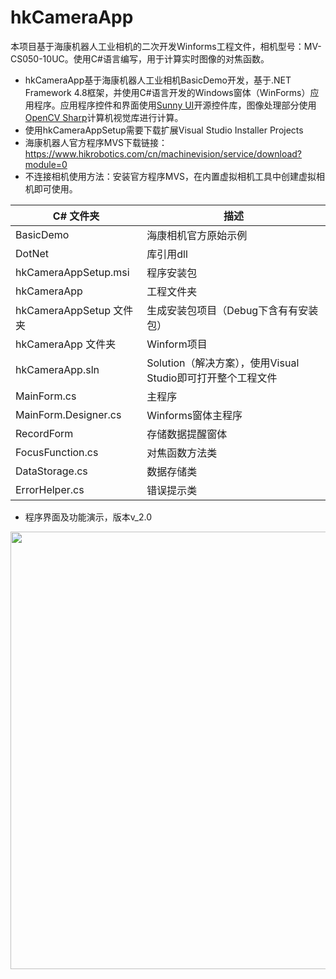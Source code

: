 # hkCameraApp

本项目基于海康机器人工业相机的二次开发Winforms工程文件，相机型号：MV-CS050-10UC。使用C#语言编写，用于计算实时图像的对焦函数。
- hkCameraApp基于海康机器人工业相机BasicDemo开发，基于.NET Framework 4.8框架，并使用C#语言开发的Windows窗体（WinForms）应用程序。应用程序控件和界面使用[Sunny UI](https://github.com/yhuse/SunnyUI)开源控件库，图像处理部分使用[OpenCV Sharp](https://github.com/shimat/opencvsharp)计算机视觉库进行计算。
- 使用hkCameraAppSetup需要下载扩展Visual Studio Installer Projects
- 海康机器人官方程序MVS下载链接：https://www.hikrobotics.com/cn/machinevision/service/download?module=0
- 不连接相机使用方法：安装官方程序MVS，在内置虚拟相机工具中创建虚拟相机即可使用。
  
C# 文件夹 | 描述
--- | ---
BasicDemo | 海康相机官方原始示例
DotNet | 库引用dll
hkCameraAppSetup.msi | 程序安装包
hkCameraApp | 工程文件夹
hkCameraAppSetup 文件夹 | 生成安装包项目（Debug下含有有安装包）
hkCameraApp 文件夹 | Winform项目
hkCameraApp.sln | Solution（解决方案），使用Visual Studio即可打开整个工程文件
MainForm.cs | 主程序
MainForm.Designer.cs | Winforms窗体主程序
RecordForm | 存储数据提醒窗体
FocusFunction.cs | 对焦函数方法类
DataStorage.cs | 数据存储类
ErrorHelper.cs | 错误提示类

</div>

- 程序界面及功能演示，版本v_2.0
<div align="center">
<img src="docs/RBC_v2.0.gif" width="700" >
</div>
